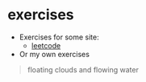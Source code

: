 # exercises

* Exercises for some site:
    * [leetcode](http://leetcode.com/)   
* Or my own exercises

> floating clouds and flowing water
